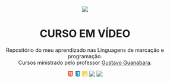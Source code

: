 <div align="center">
  <img width="200" src="https://github.com/gustavoguanabara/html-css/blob/master/imagens/mascote.png?raw=true"><br>
  
<h1>CURSO EM VÍDEO</h1>
  
  <p>Repositório do meu aprendizado nas Linguagens de marcação e programação. <br> Cursos ministrado pelo professor <a href="https://github.com/gustavoguanabara/html-css">Gustavo Guanabara</a>.</p>
  
  <img width="3%" src="https://raw.githubusercontent.com/devicons/devicon/master/icons/html5/html5-original.svg"> <img width="3%" src="https://raw.githubusercontent.com/devicons/devicon/master/icons/css3/css3-original.svg"> <img width="3%" src="https://raw.githubusercontent.com/devicons/devicon/master/icons/javascript/javascript-plain.svg"> 
            <img width="3%" src="https://cdn.jsdelivr.net/gh/devicons/devicon/icons/python/python-original.svg" /> <img width="3%" src="https://cdn.jsdelivr.net/gh/devicons/devicon/icons/git/git-original.svg" />
          
            
          
</div>
